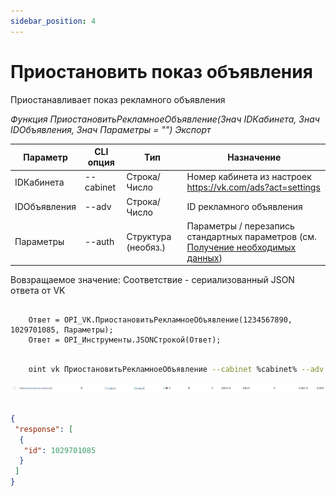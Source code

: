 ```yaml
---
sidebar_position: 4
---
```


# Приостановить показ объявления
Приостанавливает показ рекламного объявления

*Функция ПриостановитьРекламноеОбъявление(Знач IDКабинета, Знач IDОбъявления, Знач Параметры = "") Экспорт*

  | Параметр | CLI опция | Тип | Назначение |
  |-|-|-|-|
  | IDКабинета | --cabinet | Строка/Число | Номер кабинета из настроек https://vk.com/ads?act=settings |
  | IDОбъявления | --adv | Строка/Число | ID рекламного объявления |
  | Параметры | --auth | Структура (необяз.) | Параметры / перезапись стандартных параметров (см. [Получение необходимых данных](../)) |
  
  Вовзращаемое значение: Соответствие - сериализованный JSON ответа от VK

```bsl title="Пример кода"
			
	Ответ = OPI_VK.ПриостановитьРекламноеОбъявление(1234567890, 1029701085, Параметры);
	Ответ = OPI_Инструменты.JSONСтрокой(Ответ);

```

```sh title="Пример команд CLI"

    oint vk ПриостановитьРекламноеОбъявление --cabinet %cabinet% --adv 1029701085 --auth C:\auth.json

```

![Результат](img/1.png)

```json title="Результат"

{
 "response": [
  {
   "id": 1029701085
  }
 ]
}

```
